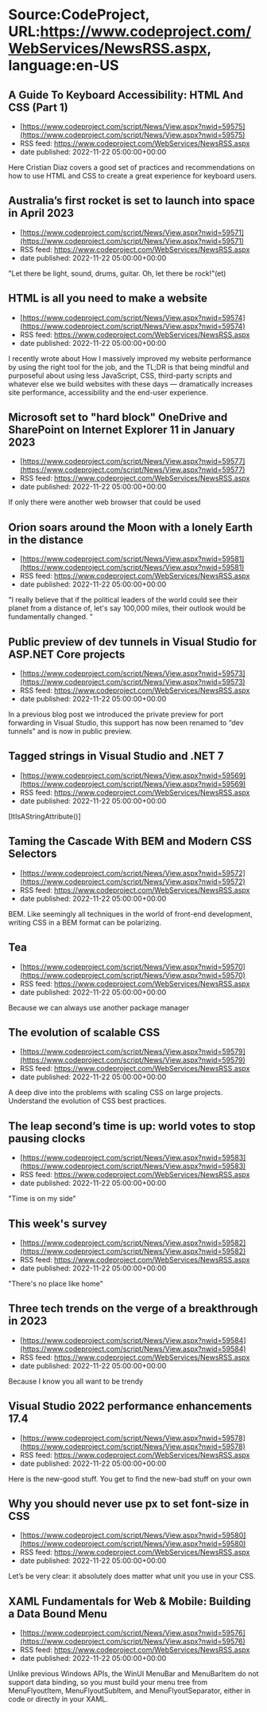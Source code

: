 # Source:CodeProject, URL:https://www.codeproject.com/WebServices/NewsRSS.aspx, language:en-US

## A Guide To Keyboard Accessibility: HTML And CSS (Part 1)
 - [https://www.codeproject.com/script/News/View.aspx?nwid=59575](https://www.codeproject.com/script/News/View.aspx?nwid=59575)
 - RSS feed: https://www.codeproject.com/WebServices/NewsRSS.aspx
 - date published: 2022-11-22 05:00:00+00:00

Here Cristian Diaz covers a good set of practices and recommendations on how to use HTML and CSS to create a great experience for keyboard users.

## Australia’s first rocket is set to launch into space in April 2023
 - [https://www.codeproject.com/script/News/View.aspx?nwid=59571](https://www.codeproject.com/script/News/View.aspx?nwid=59571)
 - RSS feed: https://www.codeproject.com/WebServices/NewsRSS.aspx
 - date published: 2022-11-22 05:00:00+00:00

"Let there be light, sound, drums, guitar. Oh, let there be rock!"(et)

## HTML is all you need to make a website
 - [https://www.codeproject.com/script/News/View.aspx?nwid=59574](https://www.codeproject.com/script/News/View.aspx?nwid=59574)
 - RSS feed: https://www.codeproject.com/WebServices/NewsRSS.aspx
 - date published: 2022-11-22 05:00:00+00:00

I recently wrote about How I massively improved my website performance by using the right tool for the job, and the TL;DR is that being mindful and purposeful about using less JavaScript, CSS, third-party scripts and whatever else we build websites with these days — dramatically increases site performance, accessibility and the end-user experience.

## Microsoft set to "hard block" OneDrive and SharePoint on Internet Explorer 11 in January 2023
 - [https://www.codeproject.com/script/News/View.aspx?nwid=59577](https://www.codeproject.com/script/News/View.aspx?nwid=59577)
 - RSS feed: https://www.codeproject.com/WebServices/NewsRSS.aspx
 - date published: 2022-11-22 05:00:00+00:00

If only there were another web browser that could be used

## Orion soars around the Moon with a lonely Earth in the distance
 - [https://www.codeproject.com/script/News/View.aspx?nwid=59581](https://www.codeproject.com/script/News/View.aspx?nwid=59581)
 - RSS feed: https://www.codeproject.com/WebServices/NewsRSS.aspx
 - date published: 2022-11-22 05:00:00+00:00

"I really believe that if the political leaders of the world could see their planet from a distance of, let's say 100,000 miles, their outlook would be fundamentally changed. "

## Public preview of dev tunnels in Visual Studio for ASP.NET Core projects
 - [https://www.codeproject.com/script/News/View.aspx?nwid=59573](https://www.codeproject.com/script/News/View.aspx?nwid=59573)
 - RSS feed: https://www.codeproject.com/WebServices/NewsRSS.aspx
 - date published: 2022-11-22 05:00:00+00:00

In a previous blog post we introduced the private preview for port forwarding in Visual Studio, this support has now been renamed to “dev tunnels” and is now in public preview.

## Tagged strings in Visual Studio and .NET 7
 - [https://www.codeproject.com/script/News/View.aspx?nwid=59569](https://www.codeproject.com/script/News/View.aspx?nwid=59569)
 - RSS feed: https://www.codeproject.com/WebServices/NewsRSS.aspx
 - date published: 2022-11-22 05:00:00+00:00

[ItIsAStringAttribute()]

## Taming the Cascade With BEM and Modern CSS Selectors
 - [https://www.codeproject.com/script/News/View.aspx?nwid=59572](https://www.codeproject.com/script/News/View.aspx?nwid=59572)
 - RSS feed: https://www.codeproject.com/WebServices/NewsRSS.aspx
 - date published: 2022-11-22 05:00:00+00:00

BEM. Like seemingly all techniques in the world of front-end development, writing CSS in a BEM format can be polarizing.

## Tea
 - [https://www.codeproject.com/script/News/View.aspx?nwid=59570](https://www.codeproject.com/script/News/View.aspx?nwid=59570)
 - RSS feed: https://www.codeproject.com/WebServices/NewsRSS.aspx
 - date published: 2022-11-22 05:00:00+00:00

Because we can always use another package manager

## The evolution of scalable CSS
 - [https://www.codeproject.com/script/News/View.aspx?nwid=59579](https://www.codeproject.com/script/News/View.aspx?nwid=59579)
 - RSS feed: https://www.codeproject.com/WebServices/NewsRSS.aspx
 - date published: 2022-11-22 05:00:00+00:00

A deep dive into the problems with scaling CSS on large projects. Understand the evolution of CSS best practices.

## The leap second’s time is up: world votes to stop pausing clocks
 - [https://www.codeproject.com/script/News/View.aspx?nwid=59583](https://www.codeproject.com/script/News/View.aspx?nwid=59583)
 - RSS feed: https://www.codeproject.com/WebServices/NewsRSS.aspx
 - date published: 2022-11-22 05:00:00+00:00

"Time is on my side"

## This week's survey
 - [https://www.codeproject.com/script/News/View.aspx?nwid=59582](https://www.codeproject.com/script/News/View.aspx?nwid=59582)
 - RSS feed: https://www.codeproject.com/WebServices/NewsRSS.aspx
 - date published: 2022-11-22 05:00:00+00:00

"There's no place like home"

## Three tech trends on the verge of a breakthrough in 2023
 - [https://www.codeproject.com/script/News/View.aspx?nwid=59584](https://www.codeproject.com/script/News/View.aspx?nwid=59584)
 - RSS feed: https://www.codeproject.com/WebServices/NewsRSS.aspx
 - date published: 2022-11-22 05:00:00+00:00

Because I know you all want to be trendy

## Visual Studio 2022 performance enhancements 17.4
 - [https://www.codeproject.com/script/News/View.aspx?nwid=59578](https://www.codeproject.com/script/News/View.aspx?nwid=59578)
 - RSS feed: https://www.codeproject.com/WebServices/NewsRSS.aspx
 - date published: 2022-11-22 05:00:00+00:00

Here is the new-good stuff. You get to find the new-bad stuff on your own

## Why you should never use px to set font-size in CSS
 - [https://www.codeproject.com/script/News/View.aspx?nwid=59580](https://www.codeproject.com/script/News/View.aspx?nwid=59580)
 - RSS feed: https://www.codeproject.com/WebServices/NewsRSS.aspx
 - date published: 2022-11-22 05:00:00+00:00

Let’s be very clear: it absolutely does matter what unit you use in your CSS.

## XAML Fundamentals for Web & Mobile: Building a Data Bound Menu
 - [https://www.codeproject.com/script/News/View.aspx?nwid=59576](https://www.codeproject.com/script/News/View.aspx?nwid=59576)
 - RSS feed: https://www.codeproject.com/WebServices/NewsRSS.aspx
 - date published: 2022-11-22 05:00:00+00:00

Unlike previous Windows APIs, the WinUI MenuBar and MenuBarItem do not support data binding, so you must build your menu tree from MenuFlyoutItem, MenuFlyoutSubItem, and MenuFlyoutSeparator, either in code or directly in your XAML.

